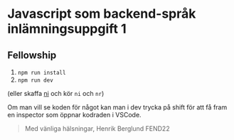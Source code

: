 # Javascript som backend-språk inlämningsuppgift 1

## Fellowship

1. `npm run install`
2. `npm run dev`

(eller skaffa [ni](https://github.com/antfu/ni) och kör `ni` och `nr`)

Om man vill se koden för något kan man i dev trycka på shift för att få fram en inspector som öppnar kodraden i VSCode.

> Med vänliga hälsningar, Henrik Berglund FEND22
